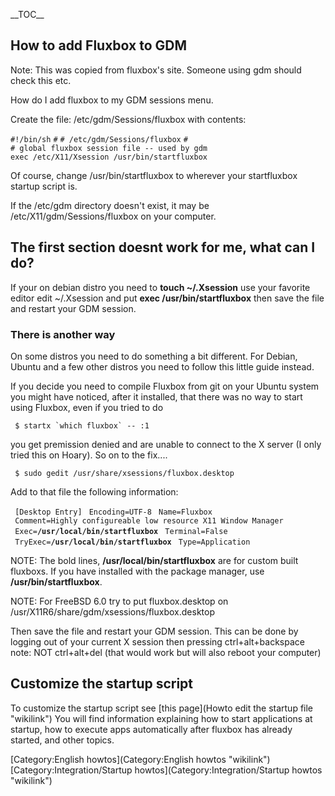\_\_TOC\_\_

How to add Fluxbox to GDM
-------------------------

Note: This was copied from fluxbox's site. Someone using gdm should check this etc.

How do I add fluxbox to my GDM sessions menu.

Create the file: /etc/gdm/Sessions/fluxbox with contents:

`#!/bin/sh`
`#`
`# /etc/gdm/Sessions/fluxbox`
`#`
`# global fluxbox session file -- used by gdm`
`exec /etc/X11/Xsession /usr/bin/startfluxbox`

Of course, change /usr/bin/startfluxbox to wherever your startfluxbox startup script is.

If the /etc/gdm directory doesn't exist, it may be /etc/X11/gdm/Sessions/fluxbox on your computer.

The first section doesnt work for me, what can I do?
----------------------------------------------------

If your on debian distro you need to **touch \~/.Xsession** use your favorite editor edit \~/.Xsession and put **exec /usr/bin/startfluxbox** then save the file and restart your GDM session.

### There is another way

On some distros you need to do something a bit different. For Debian, Ubuntu and a few other distros you need to follow this little guide instead.

If you decide you need to compile Fluxbox from git on your Ubuntu system you might have noticed, after it installed, that there was no way to start using Fluxbox, even if you tried to do

``  $ startx `which fluxbox` -- :1 ``

you get premission denied and are unable to connect to the X server (I only tried this on Hoary). So on to the fix....

` $ sudo gedit /usr/share/xsessions/fluxbox.desktop`

Add to that file the following information:

` [Desktop Entry]`
` Encoding=UTF-8`
` Name=Fluxbox`
` Comment=Highly configureable low resource X11 Window Manager`
` Exec=`**`/usr/local/bin/startfluxbox`**
` Terminal=False`
` TryExec=`**`/usr/local/bin/startfluxbox`**
` Type=Application`

NOTE: The bold lines, **/usr/local/bin/startfluxbox** are for custom built fluxboxs. If you have installed with the package manager, use **/usr/bin/startfluxbox**.

NOTE: For FreeBSD 6.0 try to put fluxbox.desktop on /usr/X11R6/share/gdm/xsessions/fluxbox.desktop

Then save the file and restart your GDM session. This can be done by logging out of your current X session then pressing ctrl+alt+backspace note: NOT ctrl+alt+del (that would work but will also reboot your computer)

Customize the startup script
----------------------------

To customize the startup script see [this page](Howto edit the startup file "wikilink") You will find information explaining how to start applications at startup, how to execute apps automatically after fluxbox has already started, and other topics.

[Category:English howtos](Category:English howtos "wikilink") [Category:Integration/Startup howtos](Category:Integration/Startup howtos "wikilink")
